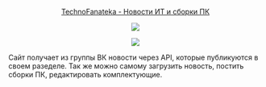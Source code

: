 
<p align="center">
  <a href="https://technofanateka.ru"> TechnoFanateka - Новости ИТ и сборки ПК</a>
</p>
<p align="center"><img src="https://user-images.githubusercontent.com/9998764/133895456-2ac2a88f-cd4c-4a6d-95f8-8294fc57adec.png" ></p>
<p align="center"><img src="https://user-images.githubusercontent.com/9998764/133906834-16e6cfc1-00f2-4ce9-a978-648bee725cc9.png" ></p>

Сайт получает из группы ВК новости через API, которые публикуются в своем разеделе. Так же можно самому загрузить новость, постить сборки ПК, редактировать комплектующие.
